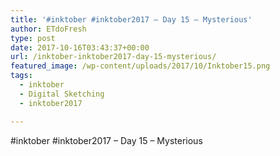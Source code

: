 ```yaml
---
title: '#inktober #inktober2017 – Day 15 – Mysterious'
author: ETdoFresh
type: post
date: 2017-10-16T03:43:37+00:00
url: /inktober-inktober2017-day-15-mysterious/
featured_image: /wp-content/uploads/2017/10/Inktober15.png
tags:
  - inktober
  - Digital Sketching
  - inktober2017

---
```

#inktober #inktober2017 – Day 15 – Mysterious